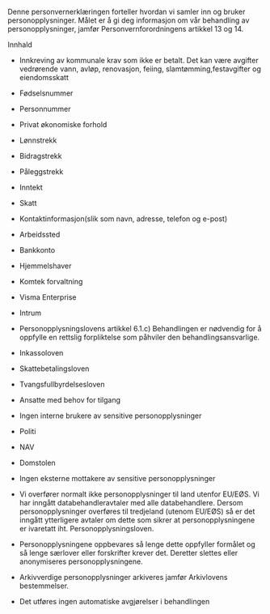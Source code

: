 <!-- title: Innkreving av kommunale krav -->


  

Denne personvernerklæringen forteller hvordan vi samler inn og bruker personopplysninger. Målet er å gi deg informasjon om vår behandling av personopplysninger, jamfør Personvernforordningens artikkel 13 og 14.

  

Innhald

*   Innkreving av kommunale krav som ikke er betalt. Det kan være avgifter vedrørende vann, avløp, renovasjon, feiing, slamtømming,festavgifter og eiendomsskatt  
    
*   Fødselsnummer  
    
*   Personnummer  
    
*   Privat økonomiske forhold  
    
*   Lønnstrekk  
    
*   Bidragstrekk  
    
*   Påleggstrekk  
    
*   Inntekt  
    
*   Skatt  
    
*   Kontaktinformasjon(slik som navn, adresse, telefon og e-post)  
    
*   Arbeidssted  
    
*   Bankkonto  
    
*   Hjemmelshaver  
    
*   Komtek forvaltning  
    
*   Visma Enterprise  
    
*   Intrum  
    
*   Personopplysningslovens artikkel 6.1.c) Behandlingen er nødvendig for å oppfylle en rettslig forpliktelse som påhviler den behandlingsansvarlige.  
    
*   Inkassoloven  
    
*   Skattebetalingsloven  
    
*   Tvangsfullbyrdelsesloven  
    
*   Ansatte med behov for tilgang  
    
*   Ingen interne brukere av sensitive personopplysninger  
    
*   Politi  
    
*   NAV  
    
*   Domstolen  
    
*   Ingen eksterne mottakere av sensitive personopplysninger  
    
*   Vi overfører normalt ikke personopplysninger til land utenfor EU/EØS. Vi har inngått databehandleravtaler med alle databehandlere. Dersom personopplysninger overføres til tredjeland (utenom EU/EØS) så er det inngått ytterligere avtaler om dette som sikrer at personopplysningene er ivaretatt iht. Personopplysningsloven.  
    
*   Personopplysningene oppbevares så lenge dette oppfyller formålet og så lenge særlover eller forskrifter krever det. Deretter slettes eller anonymiseres personopplysningene.  
    
*   Arkivverdige personopplysninger arkiveres jamfør Arkivlovens bestemmelser.  
    
*   Det utføres ingen automatiske avgjørelser i behandlingen